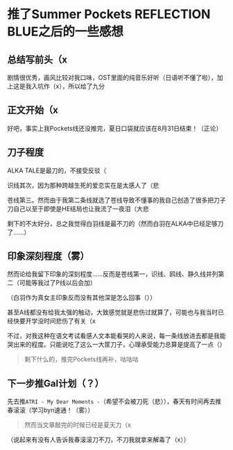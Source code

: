 # 推了Summer Pockets REFLECTION BLUE之后的一些感想

## 总结写前头（x

剧情很优秀，画风比较对我口味，OST里面的纯音乐好听（日语听不懂了啦），加上这是我入坑作（x），所以给了九分

## 正文开始（x

好吧，事实上我Pockets线还没推完，夏日口袋就应该在8月31日结束！（正论）

## 刀子程度

ALKA TALE是最刀的，不接受反驳（

识线其次，因为那种跨越生死的爱恋实在是太感人了（悲

苍线第三。然而由于我第二条线就选了苍线导致不懂事的我自己创造了很多把刀子刀自己以至于即使是HE结局也让我流了一夜泪（大悲

剩下的不太好分，总之我觉得白羽线是最不刀的（然而白羽在ALKA中已经足够刀了……）

## 印象深刻程度（雾）

然而论给我留下印象的深刻程度……反而是苍线第一，识线、鸥线、静久线并列第二（可能等我过了P线以后会加）

（白羽作为真女主印象反而没有其他深是怎么回事（））

甚至A线都没有给我太强的触动，大致感觉就是悲伤过就算了，可能也与我当时已经快要开学没时间悲伤了有关（x

不过，对我这种在语文考试看感人文本能看哭的人来说，每一条线放进去都是我能哭出来的程度。只能说吃了这么一大筐刀子，心理承受能力总算是提高了一点（）

> 剩下什么的，推完Pockets线再补，咕咕咕

## 下一步推Gal计划（？）

先去推`ATRI - My Dear Moments -`（希望不会被刀死（悲）），春天有时间再去推春滚滚（学习byn速通！（雾））

> 然而当文章敲完的时候已经是夏天力（x

（说起来有没有人告诉我春滚滚刀不刀，不刀我就拿来解毒了（x））
